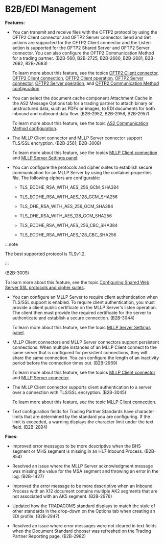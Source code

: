 # B2B/EDI Management

<head>
  <meta name="guidename" content="Release Notes"/>
  <meta name="context" content="GUID-ce9cbe77-8c67-4812-a34b-c0fb997251d2"/>
</head>





**Features:**

-  You can transmit and receive files with the OFTP2 protocol by using the OFTP2 Client connector and OFTP2 Server connector. Send and Get actions are supported for the OFTP2 Client connector and the Listen action is supported for the OFTP2 Shared Server and OFTP2 Server connector. You can also configure the OFTP2 Communication Method for a trading partner. (B2B-560, B2B-2725, B2B-2680, B2B-2681, B2B-2682, B2B-2683)

    To learn more about this feature, see the topics [OFTP2 Client connector](/docs/Atomsphere/Integration/Connectors/int-OFTP2_client_connector_678c1bc3-2174-4a76-9b9f-30be4e15dc78.md), [OFTP2 Client connection](/docs/Atomsphere/Integration/Connectors/int-OFTP2_client_connection_88c42d4d-6711-4ac5-b09a-384e0e74695b.md), [OFTP2 Client operation](/docs/Atomsphere/Integration/Connectors/int-OFTP2_client_operation_a56473ee-12be-4346-9e19-03fb469c56fa.md), [OFTP2 Server connector](/docs/Atomsphere/Integration/Connectors/int-OFTP2_server_connector_667d6b41-4898-4cdf-a654-f881281b3c92.md), [OFTP2 Server operation](/docs/Atomsphere/Integration/Connectors/int-OFTP2_server_operation_629ae4b1-a902-4b5a-8d95-4d9f8c5b9e39.md), and [OFTP2 Communication Method configuration](/docs/Atomsphere/Integration/Process%20building/int-OFTP2_communication_method_configuration_8023d41a-5525-4f9a-a5be-91139839eeae.md).

-   You can select the document cache component Attachment Cache in the AS2 Message Options tab for a trading partner to attach binary or unstructured data, such as PDFs or images, to EDI documents for both inbound and outbound data flow. \(B2B-2952, B2B-2958, B2B-2957\)

    To learn more about this feature, see the topic [AS2 Communication Method configuration](/docs/Atomsphere/Integration/Process%20building/r-atm-AS2_Communication_Method_configuration_72a8923f-f787-48ca-84a6-b5d939be9832.md).

-   The MLLP Client connector and MLLP Server connector support TLS/SSL encryption. \(B2B-2561, B2B-3008\)

    To learn more about this feature, see the topics [MLLP Client connection](/docs/Atomsphere/Integration/Connectors/r-atm-MLLP_Client_connection_124b91d1-4e7a-4248-bde8-ad5ae81ff382.md) and [MLLP Server Settings panel](/docs/Atomsphere/Integration/Connectors/r-atm-MLLP_Server_Settings_panel_e60ac7aa-e6ce-45e9-9b5f-7701bb443cc8.md).

-   You can configure the protocols and cipher suites to establish secure communication for an MLLP Server by using the container.properties file. The following ciphers are configurable:

    -   TLS\_ECDHE\_RSA\_WITH\_AES\_256\_GCM\_SHA384

    -   TLS\_ECDHE\_RSA\_WITH\_AES\_128\_GCM\_SHA256

    -   TLS\_DHE\_RSA\_WITH\_AES\_256\_GCM\_SHA384

    -   TLS\_DHE\_RSA\_WITH\_AES\_128\_GCM\_SHA256

    -   TLS\_ECDHE\_RSA\_WITH\_AES\_256\_CBC\_SHA384

    -   TLS\_ECDHE\_RSA\_WITH\_AES\_128\_CBC\_SHA256

:::note

The best supported protocol is TLSv1.2.

:::

 \(B2B-3009\)

 To learn more about this feature, see the topic [Configuring Shared Web Server SSL protocols and cipher suites](/docs/Atomsphere/Integration/Integration%20management/t-atm-Configuring_Shared_Web_Server_SSL_protocols_ebafef2f-ee35-4ad2-8ae0-3f3ae07e8768.md).

-   You can configure an MLLP Server to require client authentication when TLS/SSL support is enabled. To require client authentication, you must provide a client public certificate on the MLLP Server's listen operation. The client then must provide the required certificate for the server to authenticate and establish a secure connection. \(B2B-3044\)

    To learn more about this feature, see the topic [MLLP Server Settings panel](/docs/Atomsphere/Integration/Connectors/r-atm-MLLP_Server_Settings_panel_e60ac7aa-e6ce-45e9-9b5f-7701bb443cc8.md).

-   MLLP Client connectors and MLLP Server connectors support persistent connections. When multiple instances of an MLLP Client connect to the same server that is configured for persistent connections, they will share the same connection. You can configure the length of an inactivity period before the connection times out. \(B2B-2969\)

    To learn more about this feature, see the topics [MLLP Client connector](/docs/Atomsphere/Integration/Connectors/r-atm-MLLP_Client_connector_217bc186-1536-4379-8434-4be3997340e3.md) and [MLLP Server connector](/docs/Atomsphere/Integration/Connectors/r-atm-MLLP_Server_connector_1c16c812-6151-4224-91f8-a2be9087c85b.md).

-   The MLLP Client connector supports client authentication to a server over a connection with TLS/SSL encryption. \(B2B-3045\)

    To learn more about this feature, see the topic [MLLP Client connection](/docs/Atomsphere/Integration/Connectors/r-atm-MLLP_Client_connection_124b91d1-4e7a-4248-bde8-ad5ae81ff382.md).

-   Text configuration fields for Trading Partner Standards have character limits that are determined by the standard you are configuring. If the limit is exceeded, a warning displays the character limit under the text field. \(B2B-2894\)






**Fixes:**

-   Improved error messages to be more descriptive when the BHS segment or MHS segment is missing in an HL7 Inbound Process. \(B2B-854\)

-   Resolved an issue where the MLLP Server acknowledgment message was missing the value for the MSA segment and throwing an error in the log. \(B2B-1427\)

-   Improved the error message to be more descriptive when an Inbound Process with an X12 document contains multiple AK2 segments that are not associated with an AK5 segment. \(B2B-2976\)

-   Updated how the TRADACOMS standard displays to match the style of other standards in the drop-down on the Options tab when creating an EDI profile. \(B2B-2947\)

-   Resolved an issue where error messages were not cleared in text fields when the Document Standard chooser was refreshed on the Trading Partner Reporting page. \(B2B-2982\)
